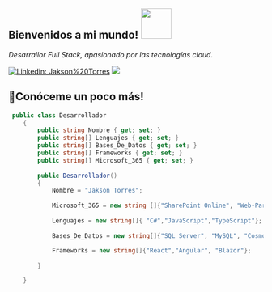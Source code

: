 <h2>Bienvenidos a mi mundo! <img src="https://user-images.githubusercontent.com/56301342/120715199-8e99a480-c4c4-11eb-8606-bcd50f95d249.gif" width="60"/> </h2>


<p><i>Desarrallor Full Stack, apasionado por las tecnologías cloud.</i></p>

[![Linkedin: Jakson%20Torres](https://img.shields.io/badge/-Jakson%20Torres-blue?style=flat-square&logo=Linkedin&logoColor=white&link=https://www.linkedin.com/in/jakson-torres/)](https://www.linkedin.com/in/jakson-torres/)
[![](https://img.shields.io/badge/Gmail-jakson.torres.dev@gmail.com-orange)](mailto:jakson.torres.dev@gmail.com)

<h2>📡Conóceme un poco más!</h2>

```c#
 public class Desarrollador
    {
        public string Nombre { get; set; }
        public string[] Lenguajes { get; set; }
        public string[] Bases_De_Datos { get; set; }
        public string[] Frameworks { get; set; }
        public string[] Microsoft_365 { get; set; }
        
        public Desarrollador()
        {
            Nombre = "Jakson Torres";
            
            Microsoft_365 = new string []{"SharePoint Online", "Web-Parts-React", "Power Apps", "Power Automate","PowerShell"}
            
            Lenguajes = new string[]{ "C#","JavaScript","TypeScript"};
            
            Bases_De_Datos = new string[]{"SQL Server", "MySQL", "CosmosDb", "DynamoDb"};
            
            Frameworks = new string[]{"React","Angular", "Blazor"};
            
        }

    }
```
